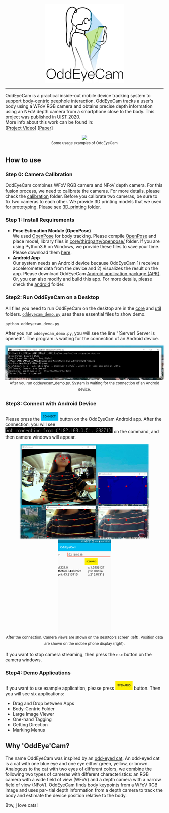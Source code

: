 <p align="center">
    <img src="images/OddEyeCam_logo.png", width="250">
</p>

-----------------

OddEyeCam is a practical inside-out mobile device tracking system to support body-centric peephole interaction. OddEyeCam tracks a user's body using a WFoV RGB camera and obtains precise depth information using an NFoV depth camera from a smartphone close to the body. This project was published in [UIST 2020](http://uist.acm.org/uist2020/).  
More info about this work can be found in:  
[[Project Video]](https://youtu.be/R56iuEuZyo0) [[Paper]](https://daehwa.github.io/paper/OddEyeCam_paper.pdf)
<p align="center">
    <img src="images/thumnail.gif", width="480">
    <br>
    <sup>Some usage examples of OddEyeCam</sup>
</p>

## How to use

### Step 0: Camera Calibration
OddEyeCam combines WFoV RGB camera and NFoV depth camera. For this fusion process, we need to calibrate the cameras. For more details, please check the [calibration](https://github.com/KAIST-HCIL/OddEyeCam/tree/master/calibration) folder.
Before you calibrate two cameras, be sure to fix two cameras to each other. We provide 3D printing models that we used for prototyping. Please see [3D_printing](https://github.com/KAIST-HCIL/OddEyeCam/tree/master/3D_printing) folder.

### Step 1: Install Requirements
- __Pose Estimation Module (OpenPose)__  
We used [OpenPose](https://github.com/CMU-Perceptual-Computing-Lab/openpose/blob/master/README.md) for body tracking. Please compile [OpenPose](https://github.com/CMU-Perceptual-Computing-Lab/openpose/blob/master/README.md) and place model, library files in [core/thirdparty/openpose/](https://github.com/KAIST-HCIL/OddEyeCam/tree/master/core/thirdparty) folder. If you are using Python3.6 on Windows, we provide these files to save your time. Please download them [here](https://drive.google.com/file/d/1W9XcH5y6mbULcdHEjV5QRXZ0w__A08F7/view?usp=sharing).
- __Android App__  
Our system needs an Android device because OddEyeCam 1) receives accelerometer data from the device and 2) visualizes the result on the app. Please download OddEyeCam [Android application package (APK)](https://drive.google.com/file/d/1r3HOWgwSr-nKmP_GT4WFvUjOl7_6V8s4/view?usp=sharing). Or, you can also modify and build this app. For more details, please check the [android](https://github.com/KAIST-HCIL/OddEyeCam/tree/master/android) folder.

### Step2: Run OddEyeCam on a Desktop
All files you need to run OddEyeCam on the desktop are in the [core](https://github.com/KAIST-HCIL/OddEyeCam/tree/master/core) and [util](https://github.com/KAIST-HCIL/OddEyeCam/tree/master/util) folders. [```oddeyecam_demo.py```](https://github.com/KAIST-HCIL/OddEyeCam/blob/master/oddeyecam_demo.py) uses these essential files to show demo.

```bash
python oddeyecam_demo.py
```
After you run ```oddeyecam_demo.py```, you will see the line "[Server] Server is opened!". The program is waiting for the connection of an Android device. 
<p align="center">
    <img src="images/run.jpg">
    <br>
    <sup>After you run oddeyecam_demo.py. System is waiting for the connection of an Android device.</sup>
</p>

### Step3: Connect with Android Device

Please press the
<img src="./images/connect_btn.jpg" height="28" style="display: inline-block;"/> button
on the OddEyeCam Android app. After the connection, you will see <img src="images/connection.jpg" style="display: inline-block;"/> on the command, and then camera windows will appear.

<p align="center">
    <img src="images/windows.jpg", height="300">
    <img src="images/android_after_connection.png", height="300">
    <br>
    <sup>After the connection. Camera views are shown on the desktop's screen (left). Position data are shown on the mobile phone display (right).</sup>
</p>

If you want to stop camera streaming, then press the ```esc``` button on the camera windows.

### Step4: Demo Applications
If you want to use example application, please press
<img src="./images/scenario_btn.jpg" height="28" style="display: inline-block;"/> button. Then you will see six applications:
- Drag and Drop between Apps
- Body-Centric Folder
- Large Image Viewer
- One-hand Tagging
- Getting Direction
- Marking Menus

## Why 'OddEye'Cam?
The name OddEyeCam was inspired by an [odd-eyed cat](https://en.wikipedia.org/wiki/Odd-eyed_cat). An odd-eyed cat is a cat  with one blue eye and one eye either green, yellow, or brown. Analogous to the cat with two eyes of different colors, we combine the following two types of cameras with different characteristics: an RGB camera with a wide field of view (WFoV) and a depth camera with a narrow field of view (NFoV). OddEyeCam finds body keypoints from a WFoV RGB image and uses par- tial depth information from a depth camera to track the body and estimate the device position relative to the body.

Btw, [I](https://daehwa.github.io/) love cats!
